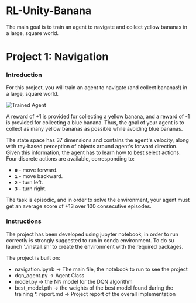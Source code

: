 # RL-Unity-Banana
The main goal is to train an agent to navigate and collect yellow bananas in a large, square world.


[//]: # (Image References)

[image1]: https://user-images.githubusercontent.com/10624937/42135619-d90f2f28-7d12-11e8-8823-82b970a54d7e.gif "Trained Agent"

# Project 1: Navigation

### Introduction

For this project, you will train an agent to navigate (and collect bananas!) in a large, square world.  

![Trained Agent][image1]

A reward of +1 is provided for collecting a yellow banana, and a reward of -1 is provided for collecting a blue banana.  Thus, the goal of your agent is to collect as many yellow bananas as possible while avoiding blue bananas.  

The state space has 37 dimensions and contains the agent's velocity, along with ray-based perception of objects around agent's forward direction.  Given this information, the agent has to learn how to best select actions.  Four discrete actions are available, corresponding to:
- **`0`** - move forward.
- **`1`** - move backward.
- **`2`** - turn left.
- **`3`** - turn right.

The task is episodic, and in order to solve the environment, your agent must get an average score of +13 over 100 consecutive episodes. 

### Instructions

The project has been developed using jupyter notebook, in order to run correctly is strongly suggested to run in conda environment. To do su launch './install.sh' to create the environment with the required packages.

The project is built on:

* navigation.ipynb -> The main file, the notebook to run to see the project
* dqn_agent.py -> Agent Class
* model.py -> the NN model for the DQN algorithm
* best_model.pth -> the weights of the best model found during the training
*. report.md -> Project report of the overall implementation 